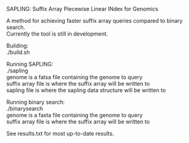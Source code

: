 SAPLING: Suffix Array Piecewise Linear INdex for Genomics  
  
A method for achieving faster suffix array queries compared to binary search.  
Currently the tool is still in development.  
  
Building:  
./build.sh  
  
Running SAPLING:  
./sapling <genome>  <suffix array file>  <sapling file>  
    genome is a fatsa file containing the genome to query  
    suffix array file is where the suffix array will be written to  
    sapling file is where the sapling data structure will be written to  
  
Running binary search:  
./binarysearch <genome>  <suffix array file>  
    genome is a fasta file containing the genome to query  
    suffix array file is where the suffix array will be written to  
  
See results.txt for most up-to-date results.  

